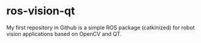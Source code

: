 ros-vision-qt
=============

My first repository in Github is a simple ROS package (catkinized) for robot vision applications based on OpenCV and QT.

